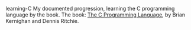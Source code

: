 learning-C
My documented progression, learning the C programming language by the book. The book: [The C Programming Language](https://en.wikipedia.org/wiki/The_C_Programming_Language), by Brian Kernighan and Dennis Ritchie.
